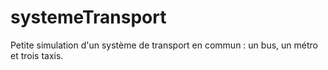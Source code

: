 # systemeTransport
Petite simulation d'un système de transport en commun : un bus, un métro et trois taxis.
